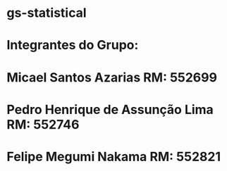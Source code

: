 # gs-statistical
# Integrantes do Grupo:
# Micael Santos Azarias 		 RM: 552699
# Pedro Henrique de Assunção Lima	 RM: 552746
# Felipe Megumi Nakama 		 RM: 552821
